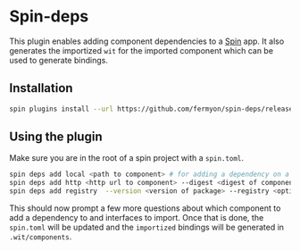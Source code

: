# Spin-deps

This plugin enables adding component dependencies to a [Spin](https://github.com/fermyon/spin) app. It also generates the importized `wit` for the imported component which can be used to generate bindings.

## Installation

```bash
spin plugins install --url https://github.com/fermyon/spin-deps/releases/download/canary/spin-deps.json -y
```

## Using the plugin

Make sure you are in the root of a spin project with a `spin.toml`.

```bash
spin deps add local <path to component> # for adding a dependency on a local component
spin deps add http <http url to component> --digest <digest of component> --name  <name of component> # for adding a dependency on component from a HTTP source
spin deps add registry  --version <version of package> --registry <optional registry> <package_name>  # for adding a dependency on a component from the registry
```

This should now prompt a few more questions about which component to add a dependency to and interfaces to import. Once that is done, the `spin.toml` will be updated and the `importized` bindings will be generated in `.wit/components`.
